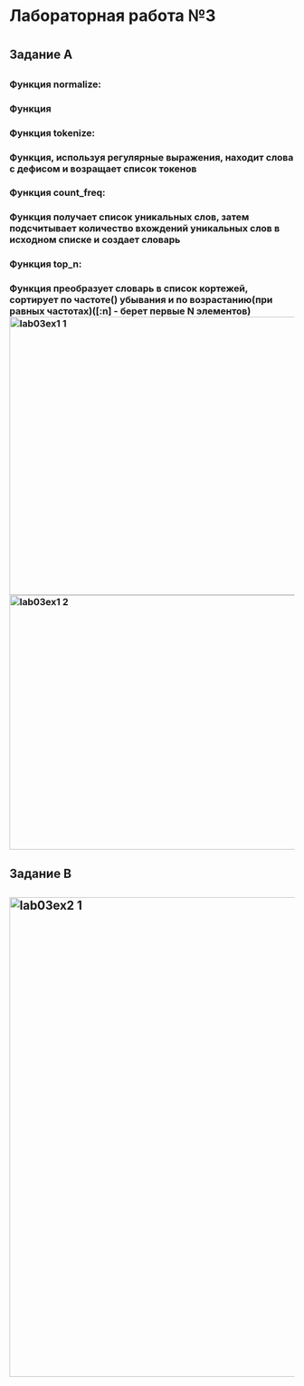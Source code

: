 <h1>Лабораторная работа №3<h1>
<h2>Задание A<h2>
  <h3>Функция normalize:<h3>
    Функция 
  <h3>Функция tokenize:<h3>
    Функция, используя регулярные выражения, находит слова с дефисом и возращает список токенов
  <h3>Функция count_freq:<h3>
    Функция получает список уникальных слов, затем подсчитывает количество вхождений уникальных слов в исходном списке и создает словарь
  <h3>Функция top_n:<h3>
    Функция преобразует словарь в список кортежей, сортирует по частоте() убывания и по возрастанию(при равных частотах)([:n] - берет первые N элементов)
<img width="1155" height="491" alt="lab03ex1 1" src="https://github.com/user-attachments/assets/58505b9c-5dee-477a-b056-5457a9689d45" />
<img width="719" height="449" alt="lab03ex1 2" src="https://github.com/user-attachments/assets/94b3c07b-21af-4180-bb70-8109fb3ccf3f" />
<h2>Задание B<h2>
<img width="1180" height="846" alt="lab03ex2 1" src="https://github.com/user-attachments/assets/ae83e8cc-c023-4fea-98a4-47b98219355d" />
